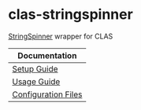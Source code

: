 # clas-stringspinner
[StringSpinner](https://gitlab.com/albikerbizi/stringspinner) wrapper for CLAS

| Documentation |
| --- |
| [Setup Guide](/doc/setup.md) |
| [Usage Guide](https://jeffersonlab.github.io/clas-stringspinner) |
| [Configuration Files](/src/config) |
